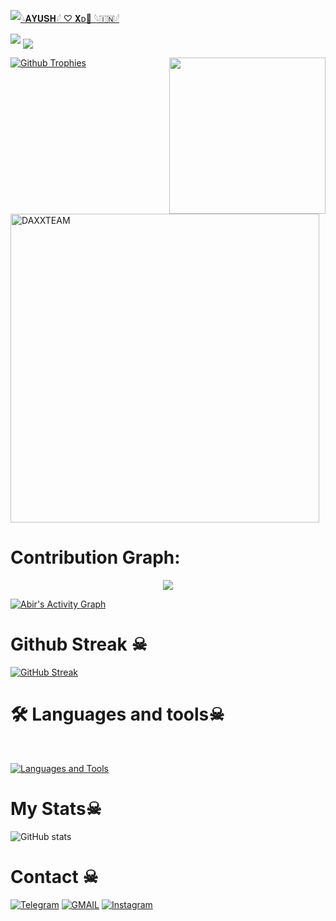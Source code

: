 
   [![𓆩𝐀𝐘𝐔𝐒𝐇𓆪 ♡ 𝐗ᴅ🪽 𓆩🇮🇳𓆪](https://github-stats-alpha.vercel.app/api?username=Ayushjha9988 "AYUSHXD")](https://github-stats-alpha.vercel.app/api?username=Ayushjha9988 "AYUSH XD")
                                                          
  
<img src="https://readme-typing-svg.herokuapp.com?color=00FF00&width=420&lines=🌿+WLC+TO+MY+PROFILE+🥀+🪽">


<!--
Ayushjha9988/Ayu-x- is a ✨ _special_ ✨ repository because its README.md (this file) appears on your GitHub profile.



<p align="center">
    <b>ᴠɪsɪᴛᴏʀs</b><br>
 -->    <img align="middle" src="https://profile-counter.glitch.me/DAXXTEAM/count.svg" />
</p>
<!---
Ayushjha9988/Evo-x- is a ✨ special ✨ repository because its README.md (this file) appears on your GitHub profile.
You can click the Preview link to take a look at your changes.
--->
<img align="right" height="250" src="https://i.imgflip.com/65efzo.gif"  />







  [![Github Trophies](https://github-profile-trophy.vercel.app/?username=Ayushjha9988&theme=transparent&no-bg=true&margin-w=15&margin-h=10&row=1&column=6&count_private=true)](https://t.me/DISTROYERx7)
  

<p><img width="494" align="center" src="https://github-readme-stats.vercel.app/api/top-langs?username=Ayushjha9988&show_icons=true&locale=en&layout=compact" alt="DAXXTEAM" /></p>

# Contribution Graph:


<p align="center">
  <a href="https://github.com/Ayushjha9988">
    <img src="https://github-readme-streak-stats.herokuapp.com/?user=Ayushjha9988#version3"/>
  </a>
</p>
<a href="https://github.com/"><img alt="Abir's Activity Graph" src="https://ghactivity.mrayush.me/graph?username=Ayushjha9988&bg_color=1F222E&color=F8D866&line=F85D7F&point=FFFFFF&hide_border=true" /></a>



# Github Streak ☠︎︎

  [![GitHub Streak](https://streak-stats.demolab.com?user=Ayushjha9988&theme=radical&border_radius=5&date_format=j%20M%5B%20Y%5D&fire=FF8100)](https://t.me/DISTROYERx7)

# 🛠️ Languages and tools☠︎︎
</br>

[![Languages and Tools](https://skillicons.dev/icons?i=androidstudio,bash,vscode,docker,git,github,linux,heroku,arduino,redis,mongodb,java,html,py,c,ts,js,deno,flutter,fastapi&perline=10)](https://t.me/DISTROYERx7)



# My Stats☠︎︎
![ GitHub stats](https://github-readme-stats.vercel.app/api?username=Ayushjha9988&show_icons=true&theme=radical)

# Contact ☠︎︎
<a href="https://t.me/DISTROYERx7"><img title="Telegram" src="https://img.shields.io/badge/Telegram-%23000000.svg?&style=for-the-badge&logo=telegram&logoColor=61DAFB"></a>
<a href="https://mail.google.com/mail/?view=cm&fs=1&to=ayushdbgkyp17@gmail.com"><img title="GMAIL" src="https://img.shields.io/badge/Gmail-D14836?style=for-the-badge&logo=gmail&logoColor=white"></a>
<a href="https://instagram.com/distroyerx7"><img title="Instagram" src="https://img.shields.io/badge/instagram-%23E4405F.svg?&style=for-the-badge&logo=instagram&logoColor=white"></a>






